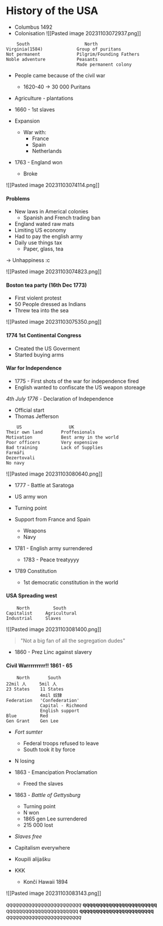 # History of the USA
- Columbus 1492
- Colonisation
![[Pasted image 20231103072937.png]]

```
	South                     North
Virginia(1584)             Group of puritans
Not permanent              Pilgrim/Founding Fathers
Noble adventure            Peasants
                           Made permanent colony
```

- People came because of the civil war
	- 1620-40 -> 30 000 Puritans

- Agriculture - plantations
- 1660 - 1st slaves
- Expansion
	- War with:
		- France
		- Spain
		- Netherlands
- 1763 - England won
	- Broke

![[Pasted image 20231103074114.png]]

#### Problems
- New laws in Americal colonies
	- Spanish and French trading ban
- England wated raw mats
- Limiting US economy
- Had to pay the english army
- Daily use things tax
	- Paper, glass, tea

-> Unhappiness :c

![[Pasted image 20231103074823.png]]

#### Boston tea party (16th Dec 1773)
- First violent protest
- 50 People dressed as Indians
- Threw tea into the sea

![[Pasted image 20231103075350.png]]

#### 1774 1st Continental Congress
- Created the US Goverment
- Started buying arms

#### War for Independence
- 1775 - First shots of the war for independence fired
- English wanted to confiscate the US weapon storeage

*4th July 1776* - Declaration of Independence
- Official start
- Thomas Jefferson

```
	US                  UK
Their own land       Proffesionals
Motivation           Best army in the world
Poor officers        Very expensive
Bad training         Lack of Supplies
Farmáři
Dezertovali
No navy
```

![[Pasted image 20231103080640.png]]

- 1777 - Battle at Saratoga
- US army won
- Turning point
- Support from France and Spain
	- Weapons
	- Navy

- 1781 - English army surrendered
	- 1783 - Peace treatyyyy

- 1789 Constitution
	- 1st democratic constitution in the world

#### USA Spreading west
```
	North         South
Capitalist     Agricultural
Industrial     Slaves
```

![[Pasted image 20231103081400.png]]

> "Not a big fan of all the segregation dudes"
- 1860 - Prez Linc against slavery

#### Civil Warrrrrrrrr!! 1861 - 65
```
	North       South
22mil 人     5mil 人
23 States    11 States
             4mil 奴隷
Federation   'Confederation'
             Capital - Richmond
             English support
Blue         Red
Gen Grant    Gen Lee
```

- *Fort sumter*
	- Federal troops refused to leave
	- South took it by force
- N losing
- 1863 - Emancipation Proclamation
	- Freed the slaves
- 1863 - *Battle of Gettysburg*
	- Turning point
	- N won
	- 1865 gen Lee surrendered
	- 215 000 lost

- *Slaves free*
- Capitalism everywhere
- Koupili alijašku
- KKK
	- Končí Hawaii 1894

![[Pasted image 20231103083143.png]]














*qqqqqqqqqqqqqqqqqqqqqqqq*
**qqqqqqqqqqqqqqqqqqqqqqq**
qqqqqqqqqqqqqqqqqqqqqqq
**qqqqqqqqqqqqqqqqqqqqqqq**
*qqqqqqqqqqqqqqqqqqqqqqqq*